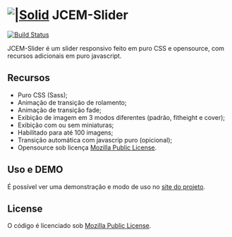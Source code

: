 # [![|Solid](https://lab.jeancarloem.com/jcemslider/assets/favicon/favicon-32x32.png)](https://lab.jeancarloem.com/jcemslider) JCEM-Slider
[![Build Status](https://travis-ci.org/joemccann/dillinger.svg?branch=master)](https://travis-ci.org/joemccann/dillinger)

JCEM-Slider é um slider responsivo feito em puro CSS e opensource, com recursos adicionais em puro javascript.

## Recursos
- Puro CSS (Sass);
- Animação de transição de rolamento;
- Animação de transição fade;
- Exibição de imagem em 3 modos diferentes (padrão, fitheight e cover);
- Exibição com ou sem miniaturas;
- Habilitado para até 100 imagens;
- Transição automática com javascrip puro (opicional);
- Opensource sob licença [Mozilla Public License](https://choosealicense.com/licenses/mpl-2.0/).
  
## Uso e DEMO
É possível ver uma demonstração e modo de uso no [site do projeto](https://lab.jeancarloem.com/jcemslider/).

## License
O código é licenciado sob [Mozilla Public License]('https://choosealicense.com/licenses/mpl-2.0/).

